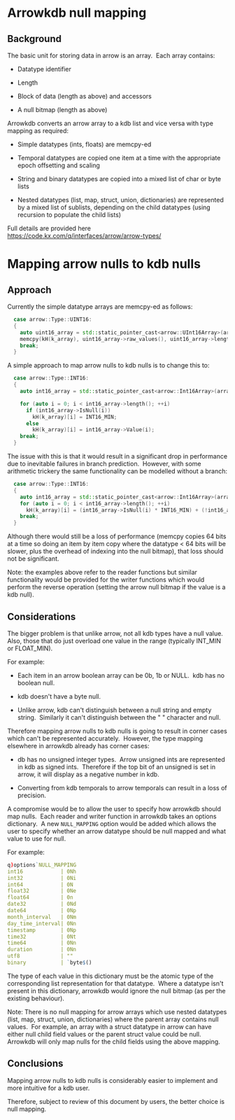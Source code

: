 # Arrowkdb null mapping

## Background

The basic unit for storing data in arrow is an array.  Each array contains: 

- Datatype identifier 

- Length 

- Block of data (length as above) and accessors 

- A null bitmap (length as above)

Arrowkdb converts an arrow array to a kdb list and vice versa with type mapping as required: 

- Simple datatypes (ints, floats) are memcpy-ed 

- Temporal datatypes are copied one item at a time with the appropriate epoch offsetting and scaling 

- String and binary datatypes are copied into a mixed list of char or byte lists 

- Nested datatypes (list, map, struct, union, dictionaries) are represented by a mixed list of sublists, depending on the child datatypes (using recursion to populate the child lists)

Full details are provided here https://code.kx.com/q/interfaces/arrow/arrow-types/

# Mapping arrow nulls to kdb nulls

## Approach

Currently the simple datatype arrays are memcpy-ed as follows:

```cpp
  case arrow::Type::UINT16:
  {
    auto uint16_array = std::static_pointer_cast<arrow::UInt16Array>(array_data);
    memcpy(kH(k_array), uint16_array->raw_values(), uint16_array->length() * sizeof(arrow::UInt16Array::value_type));
    break;
  }
```

A simple approach to map arrow nulls to kdb nulls is to change this to:

```cpp
  case arrow::Type::INT16: 
  {
    auto int16_array = std::static_pointer_cast<arrow::Int16Array>(array_data);

    for (auto i = 0; i < int16_array->length(); ++i)
      if (int16_array->IsNull(i))
        kH(k_array)[i] = INT16_MIN;
      else
        kH(k_array)[i] = int16_array->Value(i);
    break;
  }
```

The issue with this is that it would result in a significant drop in performance due to inevitable failures in branch prediction.  However, with some arithmetic trickery the same functionality can be modelled without a branch:

```cpp
  case arrow::Type::INT16:
  {
    auto int16_array = std::static_pointer_cast<arrow::Int16Array>(array_data);
    for (auto i = 0; i < int16_array->length(); ++i)
      kH(k_array)[i] = (int16_array->IsNull(i) * INT16_MIN) + (!int16_array->IsNull(i) * int16_array->Value(i));
    break;
  }
```

Although there would still be a loss of performance (memcpy copies 64 bits at a time so doing an item by item copy where the datatype < 64 bits will be slower, plus the overhead of indexing into the null bitmap), that loss should not be significant. 

Note: the examples above refer to the reader functions but similar functionality would be provided for the writer functions which would perform the reverse operation (setting the arrow null bitmap if the value is a kdb null).

## Considerations

The bigger problem is that unlike arrow, not all kdb types have a null value.  Also, those that do just overload one value in the range (typically INT_MIN or FLOAT_MIN). 

For example:

- Each item in an arrow boolean array can be 0b, 1b or NULL.  kdb has no boolean null.  

- kdb doesn't have a byte null. 

- Unlike arrow, kdb can't distinguish between a null string and empty string.  Similarly it can't distinguish between the " " character and null.

Therefore mapping arrow nulls to kdb nulls is going to result in corner cases which can't be represented accurately.  However, the type mapping elsewhere in arrowkdb already has corner cases:

- db has no unsigned integer types.  Arrow unsigned ints are represented in kdb as signed ints.  Therefore if the top bit of an unsigned is set in arrow, it will display as a negative number in kdb. 

- Converting from kdb temporals to arrow temporals can result in a loss of precision.

A compromise would be to allow the user to specify how arrowkdb should map nulls.  Each reader and writer function in arrowkdb takes an options dictionary.  A new `NULL_MAPPING` option would be added which allows the user to specify whether an arrow datatype should be null mapped and what value to use for null.  

For example:

```q
q)options`NULL_MAPPING 
int16            | 0Nh 
int32            | 0Ni 
int64            | 0N 
float32          | 0Ne 
float64          | 0n 
date32           | 0Nd 
date64           | 0Np 
month_interval   | 0Nm 
day_time_interval| 0Nn 
timestamp        | 0Np 
time32           | 0Nt 
time64           | 0Nn 
duration         | 0Nn 
utf8             | "" 
binary           | `byte$() 
```

The type of each value in this dictionary must be the atomic type of the corresponding list representation for that datatype.  Where a datatype isn't present in this dictionary, arrowkdb would ignore the null bitmap (as per the existing behaviour).

Note: There is no null mapping for arrow arrays which use nested datatypes (list, map, struct, union, dictionaries) where the parent array contains null values.  For example, an array with a struct datatype in arrow can have either null child field values or the parent struct value could be null.  Arrowkdb will only map nulls for the child fields using the above mapping.

## Conclusions

Mapping arrow nulls to kdb nulls is considerably easier to implement and more intuitive for a kdb user.

Therefore, subject to review of this document by users, the better choice is null mapping.
